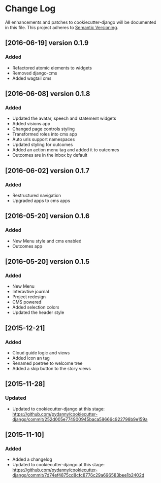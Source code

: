 # Change Log
All enhancements and patches to cookiecutter-django will be documented in this file.
This project adheres to [Semantic Versioning](http://semver.org/).

## [2016-06-19] version 0.1.9
### Added
+ Refactored atomic elements to widgets
+ Removed django-cms
+ Added wagtail cms

## [2016-06-08] version 0.1.8
### Added
+ Updated the avatar, speech and statement widgets
+ Added visions app
+ Changed page controls styling
+ Transformed roles into cms app
+ Auto urls support namespaces
+ Updated styling for outcomes
+ Added an action menu tag and added it to outcomes
+ Outcomes are in the inbox by default

## [2016-06-02] version 0.1.7
### Added
+ Restructured navigation
+ Upgraded apps to cms apps

## [2016-05-20] version 0.1.6
### Added
+ New Menu style and cms enabled
+ Outcomes app

## [2016-05-20] version 0.1.5
### Added
+ New Menu
+ Interavtive journal
+ Project redesign
+ CMS powered
+ Added selection colors
+ Updated the header style


## [2015-12-21]
### Added
+ Cloud guide logic and views
+ Added icon an tag
+ Renamed poetree to welcome tree
+ Added a skip button to the story views

## [2015-11-28]
### Updated
+ Updated to cookiecutter-django at this stage: https://github.com/pydanny/cookiecutter-django/commit/252d005e774900945baca58666c922798b9e159a

## [2015-11-10]
### Added
+ Added a changelog
+ Updated to cookiecutter-django at this stage: https://github.com/pydanny/cookiecutter-django/commit/7d74ef4875cd8cfc8776c29a696583bee1b2402d
